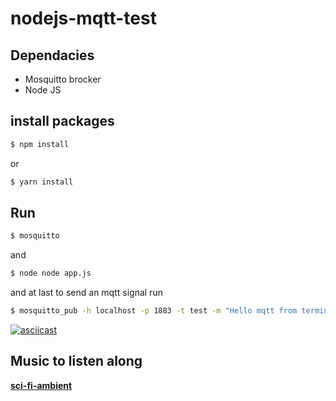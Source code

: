 # nodejs-mqtt-test

## Dependacies
- Mosquitto brocker
- Node JS
## install packages
```bash
$ npm install 
```
or
```bash
$ yarn install 
```
## Run
```bash
$ mosquitto 
```
and 
```bash
$ node node app.js 
```
and at last to send an mqtt signal run
```bash
$ mosquitto_pub -h localhost -p 1883 -t test -m "Hello mqtt from terminal"
```

[![asciicast](https://asciinema.org/a/432904.svg)](https://asciinema.org/a/432904)
## Music to listen along
**[sci-fi-ambient](https://www.youtube.com/watch?v=C4MpzSMkinw)**